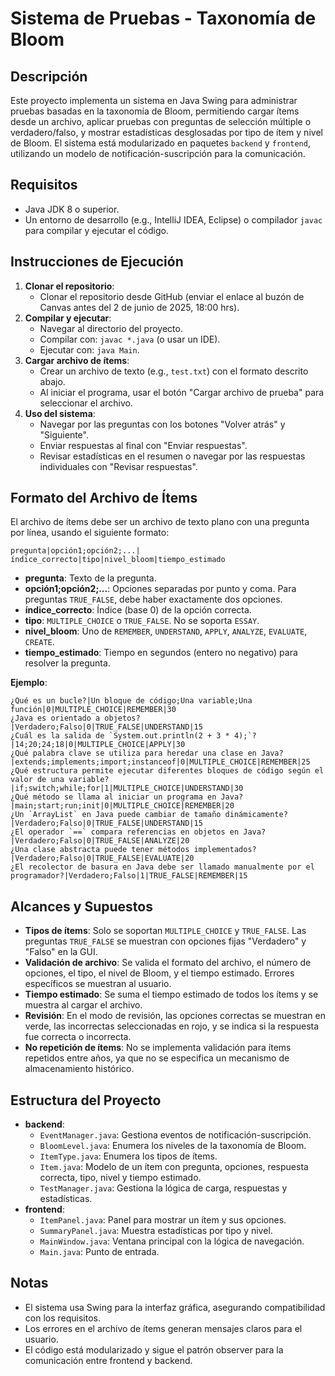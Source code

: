 # Sistema de Pruebas - Taxonomía de Bloom

## Descripción
Este proyecto implementa un sistema en Java Swing para administrar pruebas basadas en la taxonomía de Bloom, permitiendo cargar ítems desde un archivo, aplicar pruebas con preguntas de selección múltiple o verdadero/falso, y mostrar estadísticas desglosadas por tipo de ítem y nivel de Bloom. El sistema está modularizado en paquetes `backend` y `frontend`, utilizando un modelo de notificación-suscripción para la comunicación.

## Requisitos
- Java JDK 8 o superior.
- Un entorno de desarrollo (e.g., IntelliJ IDEA, Eclipse) o compilador `javac` para compilar y ejecutar el código.

## Instrucciones de Ejecución
1. **Clonar el repositorio**:
   - Clonar el repositorio desde GitHub (enviar el enlace al buzón de Canvas antes del 2 de junio de 2025, 18:00 hrs).
2. **Compilar y ejecutar**:
   - Navegar al directorio del proyecto.
   - Compilar con: `javac *.java` (o usar un IDE).
   - Ejecutar con: `java Main`.
3. **Cargar archivo de ítems**:
   - Crear un archivo de texto (e.g., `test.txt`) con el formato descrito abajo.
   - Al iniciar el programa, usar el botón "Cargar archivo de prueba" para seleccionar el archivo.
4. **Uso del sistema**:
   - Navegar por las preguntas con los botones "Volver atrás" y "Siguiente".
   - Enviar respuestas al final con "Enviar respuestas".
   - Revisar estadísticas en el resumen o navegar por las respuestas individuales con "Revisar respuestas".

## Formato del Archivo de Ítems
El archivo de ítems debe ser un archivo de texto plano con una pregunta por línea, usando el siguiente formato:

`pregunta|opción1;opción2;...|índice_correcto|tipo|nivel_bloom|tiempo_estimado`

- **pregunta**: Texto de la pregunta.
- **opción1;opción2;...**: Opciones separadas por punto y coma. Para preguntas `TRUE_FALSE`, debe haber exactamente dos opciones.
- **índice_correcto**: Índice (base 0) de la opción correcta.
- **tipo**: `MULTIPLE_CHOICE` o `TRUE_FALSE`. No se soporta `ESSAY`.
- **nivel_bloom**: Uno de `REMEMBER`, `UNDERSTAND`, `APPLY`, `ANALYZE`, `EVALUATE`, `CREATE`.
- **tiempo_estimado**: Tiempo en segundos (entero no negativo) para resolver la pregunta.

**Ejemplo**:
```
¿Qué es un bucle?|Un bloque de código;Una variable;Una función|0|MULTIPLE_CHOICE|REMEMBER|30
¿Java es orientado a objetos?|Verdadero;Falso|0|TRUE_FALSE|UNDERSTAND|15
¿Cuál es la salida de `System.out.println(2 + 3 * 4);`?|14;20;24;18|0|MULTIPLE_CHOICE|APPLY|30
¿Qué palabra clave se utiliza para heredar una clase en Java?|extends;implements;import;instanceof|0|MULTIPLE_CHOICE|REMEMBER|25
¿Qué estructura permite ejecutar diferentes bloques de código según el valor de una variable?|if;switch;while;for|1|MULTIPLE_CHOICE|UNDERSTAND|30
¿Qué método se llama al iniciar un programa en Java?|main;start;run;init|0|MULTIPLE_CHOICE|REMEMBER|20
¿Un `ArrayList` en Java puede cambiar de tamaño dinámicamente?|Verdadero;Falso|0|TRUE_FALSE|UNDERSTAND|15
¿El operador `==` compara referencias en objetos en Java?|Verdadero;Falso|0|TRUE_FALSE|ANALYZE|20
¿Una clase abstracta puede tener métodos implementados?|Verdadero;Falso|0|TRUE_FALSE|EVALUATE|20
¿El recolector de basura en Java debe ser llamado manualmente por el programador?|Verdadero;Falso|1|TRUE_FALSE|REMEMBER|15
```

## Alcances y Supuestos
- **Tipos de ítems**: Solo se soportan `MULTIPLE_CHOICE` y `TRUE_FALSE`. Las preguntas `TRUE_FALSE` se muestran con opciones fijas "Verdadero" y "Falso" en la GUI.
- **Validación de archivo**: Se valida el formato del archivo, el número de opciones, el tipo, el nivel de Bloom, y el tiempo estimado. Errores específicos se muestran al usuario.
- **Tiempo estimado**: Se suma el tiempo estimado de todos los ítems y se muestra al cargar el archivo.
- **Revisión**: En el modo de revisión, las opciones correctas se muestran en verde, las incorrectas seleccionadas en rojo, y se indica si la respuesta fue correcta o incorrecta.
- **No repetición de ítems**: No se implementa validación para ítems repetidos entre años, ya que no se especifica un mecanismo de almacenamiento histórico.

## Estructura del Proyecto
- **backend**:
  - `EventManager.java`: Gestiona eventos de notificación-suscripción.
  - `BloomLevel.java`: Enumera los niveles de la taxonomía de Bloom.
  - `ItemType.java`: Enumera los tipos de ítems.
  - `Item.java`: Modelo de un ítem con pregunta, opciones, respuesta correcta, tipo, nivel y tiempo estimado.
  - `TestManager.java`: Gestiona la lógica de carga, respuestas y estadísticas.
- **frontend**:
  - `ItemPanel.java`: Panel para mostrar un ítem y sus opciones.
  - `SummaryPanel.java`: Muestra estadísticas por tipo y nivel.
  - `MainWindow.java`: Ventana principal con la lógica de navegación.
  - `Main.java`: Punto de entrada.

## Notas
- El sistema usa Swing para la interfaz gráfica, asegurando compatibilidad con los requisitos.
- Los errores en el archivo de ítems generan mensajes claros para el usuario.
- El código está modularizado y sigue el patrón observer para la comunicación entre frontend y backend.